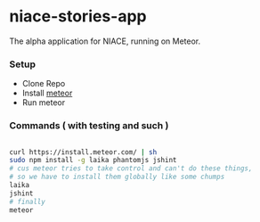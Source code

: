 niace-stories-app
=================

The alpha application for NIACE, running on Meteor.

### Setup

- Clone Repo
- Install [meteor](https://www.meteor.com/)
- Run meteor

### Commands ( with testing and such )
```bash

curl https://install.meteor.com/ | sh
sudo npm install -g laika phantomjs jshint
# cus meteor tries to take control and can't do these things,
# so we have to install them globally like some chumps
laika
jshint
# finally
meteor

```
